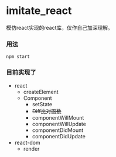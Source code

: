 # imitate_react
模仿react实现的react库，仅作自己加深理解。

### 用法
```
npm start
```

### 目前实现了
- react
  - createElement
  - Component
    - setState
    - ~~Diff比对函数~~
    - componentWillMount
    - componentWillUpdate
    - componentDidMount
    - componentDidUpdate
- react-dom
  - render

